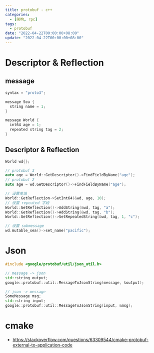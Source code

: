 ```yaml
---
title: protobuf - c++
categories: 
  - [架构, rpc]
tags:
  - protobuf
date: "2022-04-22T00:00:00+08:00"
update: "2022-04-22T00:00:00+08:00"
---
```


# Descriptor & Reflection

## message

```c++
syntax = "proto3";

message Sea {
  string name = 1;
}

message World {
  int64 age = 1;
  repeated string tag = 2;
}
```

## Descriptor & Reflection

```c++
World wd{};

// protobuf 3
auto age = World::GetDescriptor()->FindFieldByName("age"); 
// protobuf 2
auto age = wd.GetDescriptor()->FindFieldByName("age"); 

// 设置单值
World::GetReflection->SetInt64(&wd, age, 10);
// 设置 repeated 字段
World::GetReflection()->AddString(&wd, tag, "a");
World::GetReflection()->AddString(&wd, tag, "b");
World::GetReflection()->SetRepeatedString(&wd, tag, 1, "c");

// 设置 submessage
wd.mutable_sea()->set_name("pacific");
```

# Json

```c++
#include <google/protobuf/util/json_util.h>

// message -> json
std::string output;
google::protobuf::util::MessageToJsonString(message, &output);

// json -> message
SomeMessage msg;
std::string input;
google::protobuf::util::MessageToJsonString(input, &msg);
```

# cmake

- https://stackoverflow.com/questions/63309544/cmake-protobuf-external-to-application-code
